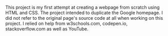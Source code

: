 This project is my first attempt at creating a webpage from scratch using HTML and CSS.
The project intended to duplicate the Google homepage. I did not refer to the original page's source code at all when working on this project. I relied on help from w3schools.com, codepen.io, stackoverflow.com as well as YouTube.